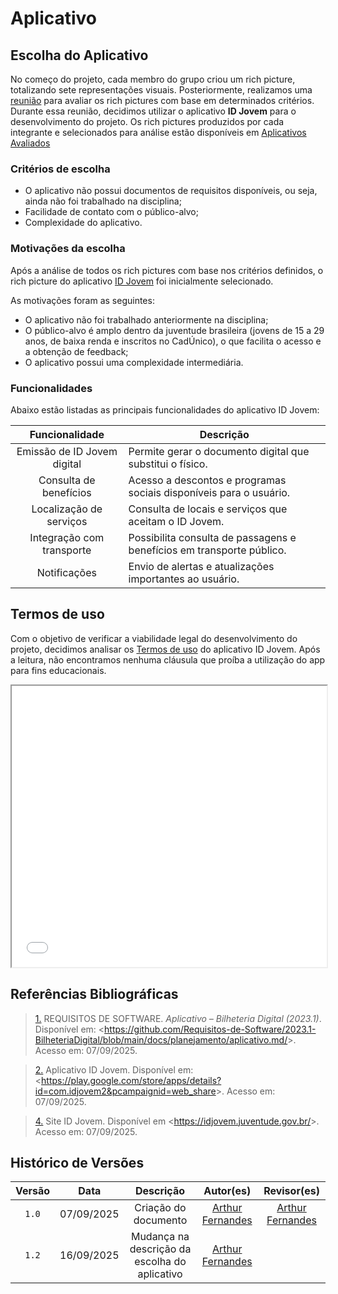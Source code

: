 # Aplicativo

## Escolha do Aplicativo

No começo do projeto, cada membro do grupo criou um rich picture, totalizando sete representações visuais. Posteriormente, realizamos uma [reunião](../Encontros/atas/ata_01_09.md) para avaliar os rich pictures com base em determinados critérios. Durante essa reunião, decidimos utilizar o aplicativo **ID Jovem** para o desenvolvimento do projeto. Os rich pictures produzidos por cada integrante e selecionados para análise estão disponíveis em  [Aplicativos Avaliados](../Planejamentos/Aplicativos_Avaliados.md)



### Critérios de escolha

-   O aplicativo não possui documentos de requisitos disponíveis, ou seja, ainda não foi trabalhado na disciplina;
-   Facilidade de contato com o público-alvo;
-   Complexidade do aplicativo.

### Motivações da escolha

Após a análise de todos os rich pictures com base nos critérios definidos, o rich picture do aplicativo [ID Jovem](https://idjovem.juventude.gov.br/) foi inicialmente selecionado.

As motivações foram as seguintes:

-   O aplicativo não foi trabalhado anteriormente na disciplina;
-   O público-alvo é amplo dentro da juventude brasileira (jovens de 15 a 29 anos, de baixa renda e inscritos no CadÚnico), o que facilita o acesso e a obtenção de feedback;
-   O aplicativo possui uma complexidade intermediária.

### Funcionalidades

Abaixo estão listadas as principais funcionalidades do aplicativo ID Jovem:

|       Funcionalidade        | Descrição                                                             |
| :-------------------------: | --------------------------------------------------------------------- |
| Emissão de ID Jovem digital | Permite gerar o documento digital que substitui o físico.             |
|   Consulta de benefícios    | Acesso a descontos e programas sociais disponíveis para o usuário.    |
|   Localização de serviços   | Consulta de locais e serviços que aceitam o ID Jovem.                 |
|  Integração com transporte  | Possibilita consulta de passagens e benefícios em transporte público. |
|        Notificações         | Envio de alertas e atualizações importantes ao usuário.               |

## Termos de uso

Com o objetivo de verificar a viabilidade legal do desenvolvimento do projeto, decidimos analisar os [Termos de uso](../../assets/IDJovem_termo.pdf) do aplicativo ID Jovem. Após a leitura, não encontramos nenhuma cláusula que proíba a utilização do app para fins educacionais.

<iframe src="../../assets/IDJovem_termo.pdf" width="100%" height="450px">
    Este navegador não suporta PDFs. Faça o download <a href="../../assets/IDJovem_termo.pdf">aqui</a>.
</iframe>

<br>

## Referências Bibliográficas

> <a id="REF1" href="#anchor_1">1.</a> REQUISITOS DE SOFTWARE. _Aplicativo – Bilheteria Digital (2023.1)_. Disponível em: <<https://github.com/Requisitos-de-Software/2023.1-BilheteriaDigital/blob/main/docs/planejamento/aplicativo.md/>>. Acesso em: 07/09/2025.

> <a id="REF2" href="#anchor_2">2.</a> Aplicativo ID Jovem. Disponível em: <<https://play.google.com/store/apps/details?id=com.idjovem2&pcampaignid=web_share>>. Acesso em: 07/09/2025.

> <a id="REF4" href="#anchor_4">4.</a> Site ID Jovem. Disponível em <<https://idjovem.juventude.gov.br/>>. Acesso em: 07/09/2025.

## Histórico de Versões

| Versão |    Data    |      Descrição       |                        Autor(es)                        |                       Revisor(es)                       |
| :----: | :--------: | :------------------: | :-----------------------------------------------------: | :-----------------------------------------------------: |
| `1.0`  | 07/09/2025 | Criação do documento | [Arthur Fernandes](https://github.com/arthurfernandesj) | [Arthur Fernandes](https://github.com/arthurfernandesj) |
| `1.2`  | 16/09/2025 | Mudança na descrição da escolha do aplicativo | [Arthur Fernandes](https://github.com/arthurfernandesj) | []() |
